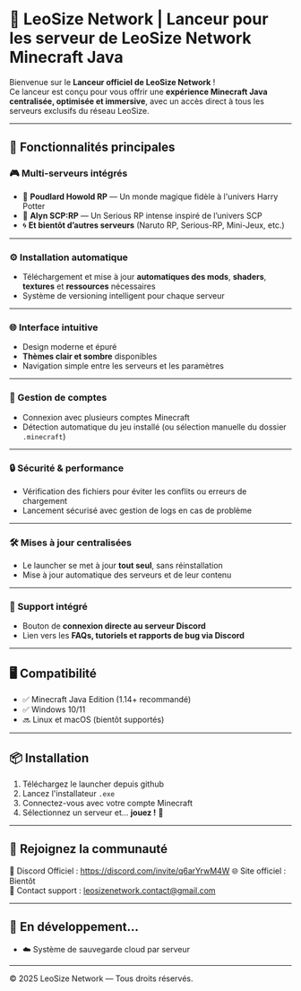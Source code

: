 # 🚀 LeoSize Network | Lanceur pour les serveur de LeoSize Network Minecraft Java

Bienvenue sur le **Lanceur officiel de LeoSize Network** !  
Ce lanceur est conçu pour vous offrir une **expérience Minecraft Java centralisée, optimisée et immersive**, avec un accès direct à tous les serveurs exclusifs du réseau LeoSize.

---

## 🧩 Fonctionnalités principales

### 🎮 Multi-serveurs intégrés
- 🔮 **Poudlard Howold RP** — Un monde magique fidèle à l'univers Harry Potter
- 🧪 **Alyn SCP:RP** — Un Serious RP intense inspiré de l’univers SCP
- 🌀 **Et bientôt d’autres serveurs** (Naruto RP, Serious-RP, Mini-Jeux, etc.)

---

### ⚙️ Installation automatique
- Téléchargement et mise à jour **automatiques des mods**, **shaders**, **textures** et **ressources** nécessaires
- Système de versioning intelligent pour chaque serveur

---

### 🌐 Interface intuitive
- Design moderne et épuré
- **Thèmes clair et sombre** disponibles
- Navigation simple entre les serveurs et les paramètres

---

### 👥 Gestion de comptes
- Connexion avec plusieurs comptes Minecraft
- Détection automatique du jeu installé (ou sélection manuelle du dossier `.minecraft`)

---

### 🔒 Sécurité & performance
- Vérification des fichiers pour éviter les conflits ou erreurs de chargement
- Lancement sécurisé avec gestion de logs en cas de problème

---

### 🛠️ Mises à jour centralisées
- Le launcher se met à jour **tout seul**, sans réinstallation
- Mise à jour automatique des serveurs et de leur contenu

---

### 🧠 Support intégré
- Bouton de **connexion directe au serveur Discord**
- Lien vers les **FAQs, tutoriels et rapports de bug via Discord**

---

## 🖥️ Compatibilité

- ✅ Minecraft Java Edition (1.14+ recommandé)
- ✅ Windows 10/11
- 🔜 Linux et macOS (bientôt supportés)

---

## 📦 Installation

1. Téléchargez le launcher depuis github
2. Lancez l'installateur `.exe`
3. Connectez-vous avec votre compte Minecraft
4. Sélectionnez un serveur et... **jouez !** 🎉

---

## 📢 Rejoignez la communauté

👥 Discord Officiel : https://discord.com/invite/q6arYrwM4W
🌐 Site officiel : Bientôt  
📧 Contact support : leosizenetwork.contact@gmail.com

---

## 🔧 En développement...

- ☁️ Système de sauvegarde cloud par serveur

---

© 2025 LeoSize Network — Tous droits réservés.
